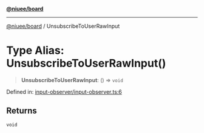 [**@niuee/board**](../README.md)

***

[@niuee/board](../globals.md) / UnsubscribeToUserRawInput

# Type Alias: UnsubscribeToUserRawInput()

> **UnsubscribeToUserRawInput**: () => `void`

Defined in: [input-observer/input-observer.ts:6](https://github.com/niuee/board/blob/a0a1179721d4f4b943b6a9bc156753ac9737e502/src/input-observer/input-observer.ts#L6)

## Returns

`void`
